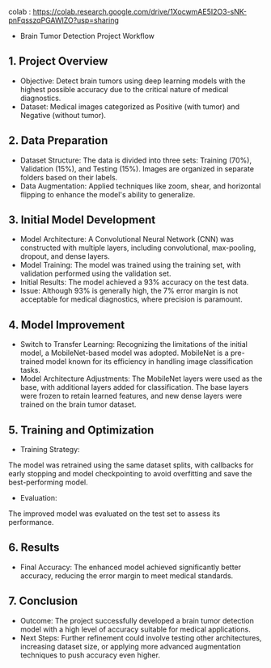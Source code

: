 colab : https://colab.research.google.com/drive/1XocwmAE5I2O3-sNK-pnFqsszqPGAWlZO?usp=sharing

- Brain Tumor Detection Project Workflow
## 1. Project Overview
- Objective: Detect brain tumors using deep learning models with the highest possible accuracy due to the critical nature of medical diagnostics.
- Dataset: Medical images categorized as Positive (with tumor) and Negative (without tumor).
## 2. Data Preparation
- Dataset Structure:
The data is divided into three sets: Training (70%), Validation (15%), and Testing (15%).
Images are organized in separate folders based on their labels.
- Data Augmentation:
Applied techniques like zoom, shear, and horizontal flipping to enhance the model's ability to generalize.
## 3. Initial Model Development
- Model Architecture:
A Convolutional Neural Network (CNN) was constructed with multiple layers, including convolutional, max-pooling, dropout, and dense layers.
- Model Training:
The model was trained using the training set, with validation performed using the validation set.
- Initial Results:
The model achieved a 93% accuracy on the test data.
- Issue:
Although 93% is generally high, the 7% error margin is not acceptable for medical diagnostics, where precision is paramount.
## 4. Model Improvement
- Switch to Transfer Learning:
Recognizing the limitations of the initial model, a MobileNet-based model was adopted. MobileNet is a pre-trained model known for its efficiency in handling image classification tasks.
- Model Architecture Adjustments:
The MobileNet layers were used as the base, with additional layers added for classification. The base layers were frozen to retain learned features, and new dense layers were trained on the brain tumor dataset.
## 5. Training and Optimization
- Training Strategy:

The model was retrained using the same dataset splits, with callbacks for early stopping and model checkpointing to avoid overfitting and save the best-performing model.
- Evaluation:

The improved model was evaluated on the test set to assess its performance.
## 6. Results
- Final Accuracy:
The enhanced model achieved significantly better accuracy, reducing the error margin to meet medical standards.
## 7. Conclusion
- Outcome:
The project successfully developed a brain tumor detection model with a high level of accuracy suitable for medical applications.
- Next Steps:
Further refinement could involve testing other architectures, increasing dataset size, or applying more advanced augmentation techniques to push accuracy even higher.
